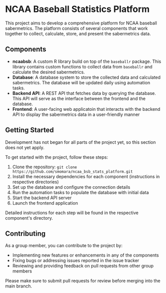 # NCAA Baseball Statistics Platform

This project aims to develop a comprehensive platform for NCAA baseball sabermetrics. The platform consists of several components that work together to collect, calculate, store, and present the sabermetrics data.

## Components

* **ncaabsb**: A custom R library build on top of the `baseballr` package. This library contains custom functions to collect data from `baseballr` and calculate the desired sabermetrics.
* **Database**: A database system to store the collected data and calculated sabermetrics. The database will be updated daily using automation tasks.
* **Backend API**: A REST API that fetches data by querying the database. This API will serve as the interface between the frontend and the database.
* **Frontend**: A user-facing web applicatoin that interacts with the backend API to display the sabermetrics data in a user-friendly manner

## Getting Started

Development has not began for all parts of the project yet, so this section does not yet apply.

To get started with the project, follow these steps:

1. Clone the repository: `git clone https://github.com/smomara/ncaa_bsb_stats_platform.git`
2. Install the necessary dependencies for each component (instructions in respective directories)
3. Set up the database and configure the connection details
4. Run the automation tasks to populate the database with initial data
5. Start the backend API server
6. Launch the frontend application

Detailed instructions for each step will be found in the respective component's directory.

## Contributing

As a group member, you can contribute to the project by:
* Implementing new features or enhancements in any of the components
* Fixing bugs or addressing issues reported in the issue tracker
* Reviewing and providing feedback on pull requests from other group members

Please make sure to submit pull requests for review before merging into the main branch.